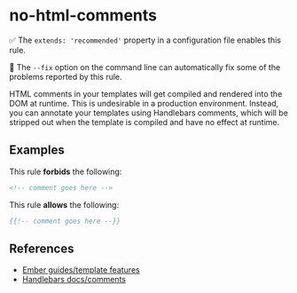 # no-html-comments

✅ The `extends: 'recommended'` property in a configuration file enables this rule.

🔧 The `--fix` option on the command line can automatically fix some of the problems reported by this rule.

HTML comments in your templates will get compiled and rendered into the DOM at runtime. This is undesirable in a production environment. Instead, you can annotate your templates using Handlebars comments, which will be stripped out when the template is compiled and have no effect at runtime.

## Examples

This rule **forbids** the following:

```hbs
<!-- comment goes here -->
```

This rule **allows** the following:

```hbs
{{!-- comment goes here --}}
```

## References

* [Ember guides/template features](https://guides.emberjs.com/release/components/#toc_supported-features)
* [Handlebars docs/comments](https://handlebarsjs.com/guide/#template-comments)
